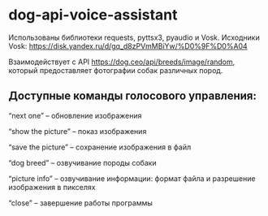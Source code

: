 # dog-api-voice-assistant
Использованы библиотеки requests, pyttsx3, pyaudio и Vosk.
Исходники Vosk: https://disk.yandex.ru/d/gq_d8zPVmMBiYw/%D0%9F%D0%A04

Взаимодействует с API https://dog.ceo/api/breeds/image/random, который предоставляет фотографии собак различных пород.

## Доступные команды голосового управления: 
“next one” – обновление изображения

“show the picture” – показ изображения

“save the picture” – сохранение изображения в файл

“dog breed” – озвучивание породы собаки 

“picture info” – озвучивание информации: формат файла и разрешение изображения в пикселях

“close” – завершение работы программы
